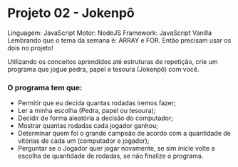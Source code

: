 # Projeto 02 - Jokenpô

Linguagem: JavaScript
Motor: NodeJS
Framework: JavaScript Vanilla
Lembrando que o tema da semana é: ARRAY e FOR.
Então precisam usar os dois no projeto!

Utilizando os conceitos aprendidos até estruturas de repetição, crie um programa que jogue pedra, papel
e tesoura (Jokenpô) com você.


### O programa tem que:


- Permitir que eu decida quantas rodadas iremos fazer;
- Ler a minha escolha (Pedra, papel ou tesoura);
- Decidir de forma aleatória a decisão do computador;
- Mostrar quantas rodadas cada jogador ganhou;
- Determinar quem foi o grande campeão de acordo com a quantidade de vitórias de cada um (computador e jogador);
- Perguntar se o Jogador quer jogar novamente, se sim inicie volte a escolha de quantidade de rodadas, se não finalize o programa.
